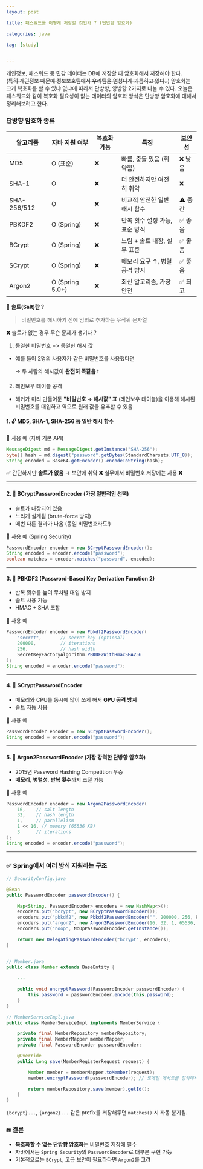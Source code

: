 ```yaml
---
layout: post

title: 패스워드를 어떻게 저장할 것인가 ? (단반향 암호화)

categories: java

tag: [study]


---
```




개인정보, 패스워드 등 민감 데이터는 DB에 저장할 때 암호화해서 저장해야 한다.<br/>
(~~특히 개인정보 때문에 정보보호팀에서 우리팀을 엄청나게 괴롭히고 있다..~~)
암호화는 크게 복호화를 할 수 있냐 없냐에 따라서 단방향, 양방향 2가지로 나눌 수 있다.
오늘은 패스워드와 같이 복호화 필요성이 없는 데이터의 암호화 방식은 단방향 암호화에 대해서 정리해보려고 한다.



### 단방향 암호화 종류



| 알고리즘    | 자바 지원 여부  | 복호화 가능 | 특징                           | 보안성 |
| ----------- | --------------- | ----------- | ------------------------------ | ------ |
| MD5         | O (표준)        | ❌           | 빠름, 충돌 있음 (취약함)       | ❌ 낮음 |
| SHA-1       | O               | ❌           | 더 안전하지만 여전히 취약      | ❌      |
| SHA-256/512 | O               | ❌           | 비교적 안전한 일반 해시 함수   | ⚠️ 중간 |
| PBKDF2      | O (Spring)      | ❌           | 반복 횟수 설정 가능, 표준 방식 | ✅ 좋음 |
| BCrypt      | O (Spring)      | ❌           | 느림 + 솔트 내장, 실무 표준    | ✅ 좋음 |
| SCrypt      | O (Spring)      | ❌           | 메모리 요구 ↑, 병렬 공격 방지  | ✅ 좋음 |
| Argon2      | O (Spring 5.0+) | ❌           | 최신 알고리즘, 가장 안전       | ✅ 최고 |



🔑 **솔트(Salt)란 ?**

> 비밀번호를 해시하기 전에 임의로 추가하는 무작위 문자열

❌ 솔트가 없는 경우 무슨 문제가 생기나 ?

1. 동일한 비밀번호 => 동일한 해시 값

- 예를 들어 2명의 사용자가 같은 비밀번호를 사용했다면

  → 두 사람의 해시값이 **완전히 똑같음** ❗

2. 레인보우 테이블 공격

- 해커가 미리 만들어둔 **"비밀번호 → 해시값" 표** (레인보우 테이블)을 이용해 해시된 비밀번호를 대입하고 역으로 원래 값을 유추할 수 있음



#### 1. 🔓 MD5, SHA-1, SHA-256 등 일반 해시 함수

 🔧 사용 예 (자바 기본 API)

```java
MessageDigest md = MessageDigest.getInstance("SHA-256");
byte[] hash = md.digest("password".getBytes(StandardCharsets.UTF_8));
String encoded = Base64.getEncoder().encodeToString(hash);
```

✅ 간단하지만 **솔트가 없음** → 보안에 취약
 ❌ 실무에서 비밀번호 저장에는 사용 ❌

------

#### 2. 🔐 **BCryptPasswordEncoder** (가장 일반적인 선택)

- 솔트가 내장되어 있음
- 느리게 설계됨 (brute-force 방지)
- 매번 다른 결과가 나옴 (동일 비밀번호라도!)


🔧 사용 예 (Spring Security)

```java
PasswordEncoder encoder = new BCryptPasswordEncoder();
String encoded = encoder.encode("password");
boolean matches = encoder.matches("password", encoded);
```

------

#### 3. 🔐 **PBKDF2 (Password-Based Key Derivation Function 2)**

- 반복 횟수를 높여 무차별 대입 방지
- 솔트 사용 가능
- HMAC + SHA 조합

 🔧 사용 예

```java
PasswordEncoder encoder = new Pbkdf2PasswordEncoder(
    "secret",       // secret key (optional)
    200000,         // iterations
    256,            // hash width
    SecretKeyFactoryAlgorithm.PBKDF2WithHmacSHA256
);
String encoded = encoder.encode("password");
```

------

#### 4. 🔐 **SCryptPasswordEncoder**

- 메모리와 CPU를 동시에 많이 쓰게 해서 **GPU 공격 방지**
- 솔트 자동 사용

 🔧 사용 예

```java
PasswordEncoder encoder = new SCryptPasswordEncoder();
String encoded = encoder.encode("password");
```

------

#### 5. 🔐 **Argon2PasswordEncoder** (가장 강력한 단방향 암호화)

- 2015년 Password Hashing Competition 우승
- **메모리**, **병렬성**, **반복 횟수**까지 조절 가능

 🔧 사용 예

```java
PasswordEncoder encoder = new Argon2PasswordEncoder(
    16,    // salt length
    32,    // hash length
    1,     // parallelism
    1 << 16, // memory (65536 KB)
    3      // iterations
);
String encoded = encoder.encode("password");
```

------

### ✅ Spring에서 여러 방식 지원하는 구조

```java
// SecurityConfig.java

@Bean
public PasswordEncoder passwordEncoder() {

    Map<String, PasswordEncoder> encoders = new HashMap<>();
    encoders.put("bcrypt", new BCryptPasswordEncoder());
    encoders.put("pbkdf2", new Pbkdf2PasswordEncoder("", 200000, 256, Pbkdf2PasswordEncoder.SecretKeyFactoryAlgorithm.PBKDF2WithHmacSHA256));
    encoders.put("argon2", new Argon2PasswordEncoder(16, 32, 1, 65536, 3));
    encoders.put("noop", NoOpPasswordEncoder.getInstance());

    return new DelegatingPasswordEncoder("bcrypt", encoders);
}


// Member.java
public class Member extends BaseEntity {

  	...
    
    public void encryptPassword(PasswordEncoder passwordEncoder) {
        this.password = passwordEncoder.encode(this.password);
    }
}

// MemberServiceImpl.java
public class MemberServiceImpl implements MemberService {

    private final MemberRepository memberRepository;
    private final MemberMapper memberMapper;
    private final PasswordEncoder passwordEncoder;

    @Override
    public Long save(MemberRegisterRequest request) {

        Member member = memberMapper.toMember(request);
        member.encryptPassword(passwordEncoder); // 도메인 메서드를 정의해서 사용 중

        return memberRepository.save(member).getId();
    }
}
```

`{bcrypt}...`, `{argon2}...` 같은 prefix를 저장해두면 `matches()` 시 자동 분기됨.



### 🔚 결론

- **복호화할 수 없는 단방향 암호화**는 비밀번호 저장에 필수
- 자바에서는 `Spring Security`의 `PasswordEncoder`로 대부분 구현 가능
- 기본적으로는 `BCrypt`, 고급 보안이 필요하다면 `Argon2`를 고려
